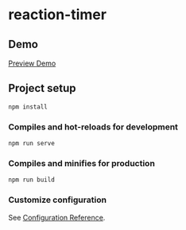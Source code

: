 # reaction-timer

## Demo

<a href="https://reaction-timer-cii.pages.dev/" target="_blank">Preview Demo</a>
 

## Project setup
```
npm install
```

### Compiles and hot-reloads for development
```
npm run serve
```

### Compiles and minifies for production
```
npm run build
```

### Customize configuration
See [Configuration Reference](https://cli.vuejs.org/config/).


